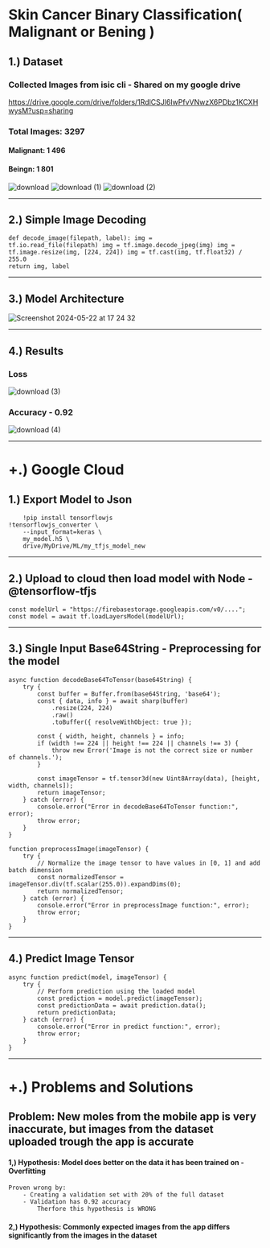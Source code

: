 # Skin Cancer Binary Classification( Malignant or Bening ) 

## 1.) Dataset
### Collected Images from isic cli - Shared on my google drive
https://drive.google.com/drive/folders/1RdlCSJl6IwPfvVNwzX6PDbz1KCXHwysM?usp=sharing

### Total Images: 3297
#### Malignant: 1 496
#### Beingn: 1 801 
![download](https://github.com/orbant12/Melanoma_CNN/assets/124793231/0231e8d1-3819-4bd6-b26a-f8c2afa18b50)
![download (1)](https://github.com/orbant12/Melanoma_CNN/assets/124793231/05478550-40ca-4fbb-b948-0aa267aaa8ee)
![download (2)](https://github.com/orbant12/Melanoma_CNN/assets/124793231/81c84d53-4336-4332-aba5-24c7346592d8)

---

## 2.) Simple Image Decoding
<code>def decode_image(filepath, label):
    img = tf.io.read_file(filepath)
    img = tf.image.decode_jpeg(img)
    img = tf.image.resize(img, [224, 224])
    img = tf.cast(img, tf.float32) / 255.0
    return img, label</code>

---

## 3.) Model Architecture

![Screenshot 2024-05-22 at 17 24 32](https://github.com/orbant12/Melanoma_CNN/assets/124793231/c80aa69d-4379-4b55-b96e-853d9bac2222)


---

## 4.) Results
### Loss
![download (3)](https://github.com/orbant12/Melanoma_CNN/assets/124793231/1b28e47d-81a2-4f6b-8849-cbeceec71901)

### Accuracy - 0.92
![download (4)](https://github.com/orbant12/Melanoma_CNN/assets/124793231/88a5d3c5-381d-40ba-9b6b-d17a5b41b4f3)

---

# +.) Google Cloud 

## 1.) Export Model to Json
    
        !pip install tensorflowjs
    !tensorflowjs_converter \
        --input_format=keras \
        my_model.h5 \
        drive/MyDrive/ML/my_tfjs_model_new

---

## 2.) Upload to cloud then load model with Node - @tensorflow-tfjs
    
    const modelUrl = "https://firebasestorage.googleapis.com/v0/....";
    const model = await tf.loadLayersModel(modelUrl);

---

## 3.) Single Input Base64String - Preprocessing for the model
    
    async function decodeBase64ToTensor(base64String) {
        try {
            const buffer = Buffer.from(base64String, 'base64');
            const { data, info } = await sharp(buffer)
                .resize(224, 224)
                .raw()
                .toBuffer({ resolveWithObject: true });
    
            const { width, height, channels } = info;
            if (width !== 224 || height !== 224 || channels !== 3) {
                throw new Error('Image is not the correct size or number of channels.');
            }
    
            const imageTensor = tf.tensor3d(new Uint8Array(data), [height, width, channels]);
            return imageTensor;
        } catch (error) {
            console.error("Error in decodeBase64ToTensor function:", error);
            throw error;
        }
    }

    function preprocessImage(imageTensor) {
        try {
            // Normalize the image tensor to have values in [0, 1] and add batch dimension
            const normalizedTensor = imageTensor.div(tf.scalar(255.0)).expandDims(0);
            return normalizedTensor;
        } catch (error) {
            console.error("Error in preprocessImage function:", error);
            throw error;
        }
    }

---

## 4.) Predict Image Tensor

    async function predict(model, imageTensor) {
        try {
            // Perform prediction using the loaded model
            const prediction = model.predict(imageTensor);
            const predictionData = await prediction.data();
            return predictionData;
        } catch (error) {
            console.error("Error in predict function:", error);
            throw error;
        }
    }


---

# +.) Problems and Solutions

## Problem: New moles from the mobile app is very inaccurate, but images from the dataset uploaded trough the app is accurate

#### 1,) Hypothesis: Model does better on the data it has been trained on - Overfitting
    Proven wrong by:
        - Creating a validation set with 20% of the full dataset
        - Validation has 0.92 accuracy 
            Therfore this hypothesis is WRONG

#### 2,) Hypothesis: Commonly expected images from the app differs significantly from the images in the dataset
        





